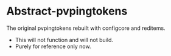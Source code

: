 # Abstract-pvpingtokens

The original pvpingtokens rebuilt with configcore and reditems.

* This will not function and will not build.
* Purely for reference only now.
